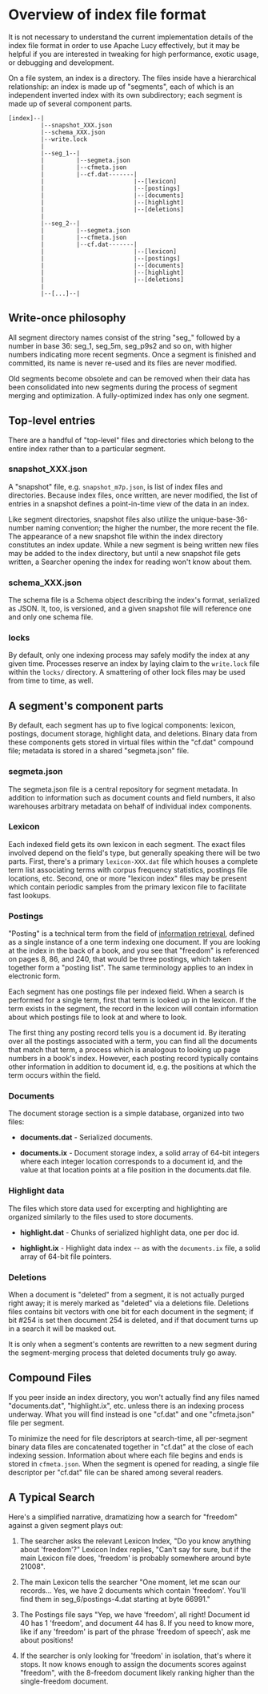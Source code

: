 # Overview of index file format

It is not necessary to understand the current implementation details of the
index file format in order to use Apache Lucy effectively, but it may be
helpful if you are interested in tweaking for high performance, exotic usage,
or debugging and development.  

On a file system, an index is a directory.  The files inside have a
hierarchical relationship: an index is made up of "segments", each of which is
an independent inverted index with its own subdirectory; each segment is made
up of several component parts.

    [index]--|
             |--snapshot_XXX.json
             |--schema_XXX.json
             |--write.lock
             |
             |--seg_1--|
             |         |--segmeta.json
             |         |--cfmeta.json
             |         |--cf.dat-------|
             |                         |--[lexicon]
             |                         |--[postings]
             |                         |--[documents]
             |                         |--[highlight]
             |                         |--[deletions]
             |
             |--seg_2--|
             |         |--segmeta.json
             |         |--cfmeta.json
             |         |--cf.dat-------|
             |                         |--[lexicon]
             |                         |--[postings]
             |                         |--[documents]
             |                         |--[highlight]
             |                         |--[deletions]
             |
             |--[...]--| 

## Write-once philosophy

All segment directory names consist of the string "seg\_" followed by a number
in base 36: seg_1, seg_5m, seg_p9s2 and so on, with higher numbers indicating
more recent segments.  Once a segment is finished and committed, its name is
never re-used and its files are never modified.

Old segments become obsolete and can be removed when their data has been
consolidated into new segments during the process of segment merging and
optimization.  A fully-optimized index has only one segment.

## Top-level entries

There are a handful of "top-level" files and directories which belong to the
entire index rather than to a particular segment.

### snapshot_XXX.json

A "snapshot" file, e.g. `snapshot_m7p.json`, is list of index files and
directories.  Because index files, once written, are never modified, the list
of entries in a snapshot defines a point-in-time view of the data in an index.

Like segment directories, snapshot files also utilize the
unique-base-36-number naming convention; the higher the number, the more
recent the file.  The appearance of a new snapshot file within the index
directory constitutes an index update.  While a new segment is being written
new files may be added to the index directory, but until a new snapshot file
gets written, a Searcher opening the index for reading won't know about them.

### schema_XXX.json

The schema file is a Schema object describing the index's format, serialized
as JSON.  It, too, is versioned, and a given snapshot file will reference one
and only one schema file.

### locks 

By default, only one indexing process may safely modify the index at any given
time.  Processes reserve an index by laying claim to the `write.lock` file
within the `locks/` directory.  A smattering of other lock files may be used
from time to time, as well.

## A segment's component parts

By default, each segment has up to five logical components: lexicon, postings,
document storage, highlight data, and deletions.  Binary data from these
components gets stored in virtual files within the "cf.dat" compound file;
metadata is stored in a shared "segmeta.json" file.

### segmeta.json

The segmeta.json file is a central repository for segment metadata.  In
addition to information such as document counts and field numbers, it also
warehouses arbitrary metadata on behalf of individual index components.

### Lexicon 

Each indexed field gets its own lexicon in each segment.  The exact files
involved depend on the field's type, but generally speaking there will be two
parts.  First, there's a primary `lexicon-XXX.dat` file which houses a
complete term list associating terms with corpus frequency statistics,
postings file locations, etc.  Second, one or more "lexicon index" files may
be present which contain periodic samples from the primary lexicon file to
facilitate fast lookups.

### Postings

"Posting" is a technical term from the field of 
[information retrieval](cfish:IRTheory), defined as a single
instance of a one term indexing one document.  If you are looking at the index
in the back of a book, and you see that "freedom" is referenced on pages 8,
86, and 240, that would be three postings, which taken together form a
"posting list".  The same terminology applies to an index in electronic form.

Each segment has one postings file per indexed field.  When a search is
performed for a single term, first that term is looked up in the lexicon.  If
the term exists in the segment, the record in the lexicon will contain
information about which postings file to look at and where to look.

The first thing any posting record tells you is a document id.  By iterating
over all the postings associated with a term, you can find all the documents
that match that term, a process which is analogous to looking up page numbers
in a book's index.  However, each posting record typically contains other
information in addition to document id, e.g. the positions at which the term
occurs within the field.

### Documents

The document storage section is a simple database, organized into two files:

* __documents.dat__ - Serialized documents.

* __documents.ix__ - Document storage index, a solid array of 64-bit integers
  where each integer location corresponds to a document id, and the value at
  that location points at a file position in the documents.dat file.

### Highlight data 

The files which store data used for excerpting and highlighting are organized
similarly to the files used to store documents.

* __highlight.dat__ - Chunks of serialized highlight data, one per doc id.

* __highlight.ix__ - Highlight data index -- as with the `documents.ix` file, a
  solid array of 64-bit file pointers.

### Deletions

When a document is "deleted" from a segment, it is not actually purged right
away; it is merely marked as "deleted" via a deletions file.  Deletions files
contains bit vectors with one bit for each document in the segment; if bit
\#254 is set then document 254 is deleted, and if that document turns up in a
search it will be masked out.

It is only when a segment's contents are rewritten to a new segment during the
segment-merging process that deleted documents truly go away.

## Compound Files

If you peer inside an index directory, you won't actually find any files named
"documents.dat", "highlight.ix", etc. unless there is an indexing process
underway.  What you will find instead is one "cf.dat" and one "cfmeta.json"
file per segment.

To minimize the need for file descriptors at search-time, all per-segment
binary data files are concatenated together in "cf.dat" at the close of each
indexing session.  Information about where each file begins and ends is stored
in `cfmeta.json`.  When the segment is opened for reading, a single file
descriptor per "cf.dat" file can be shared among several readers.

## A Typical Search

Here's a simplified narrative, dramatizing how a search for "freedom" against
a given segment plays out:

1. The searcher asks the relevant Lexicon Index, "Do you know anything about
   'freedom'?"  Lexicon Index replies, "Can't say for sure, but if the main
   Lexicon file does, 'freedom' is probably somewhere around byte 21008".  

2. The main Lexicon tells the searcher "One moment, let me scan our records...
   Yes, we have 2 documents which contain 'freedom'.  You'll find them in
   seg_6/postings-4.dat starting at byte 66991."

3. The Postings file says "Yep, we have 'freedom', all right!  Document id 40
   has 1 'freedom', and document 44 has 8.  If you need to know more, like if any
   'freedom' is part of the phrase 'freedom of speech', ask me about positions!

4. If the searcher is only looking for 'freedom' in isolation, that's where it
   stops.  It now knows enough to assign the documents scores against "freedom",
   with the 8-freedom document likely ranking higher than the single-freedom
   document.

